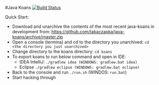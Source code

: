 #Java Koans [![Build Status](https://travis-ci.org/darsen/java-koans.png?branch=master)](https://travis-ci.org/darsen/java-koans)

Quick Start:
* Download and unarchive the contents of the most recent java-koans in development from:
https://github.com/takaczapka/java-koans/archive/master.zip
* Open a console (termina) and cd to the directory you unarchived:
  ```cd <the directory you just unarchived>```
* Change directory to the koans directory: ```cd koans```
* To export koans to run below command and open in IDE:
    * IDEA IntelliJ: ```./gradlew idea (WINDOWS: gradlew.bat idea)```
    * Eclipse  ```./gradlew eclipse (WINDOWS: gradlew.bat eclipse)```
* Back to the console and run ```./run.sh```  (WINDOS: ```run.bat```)
* Start hacking through
